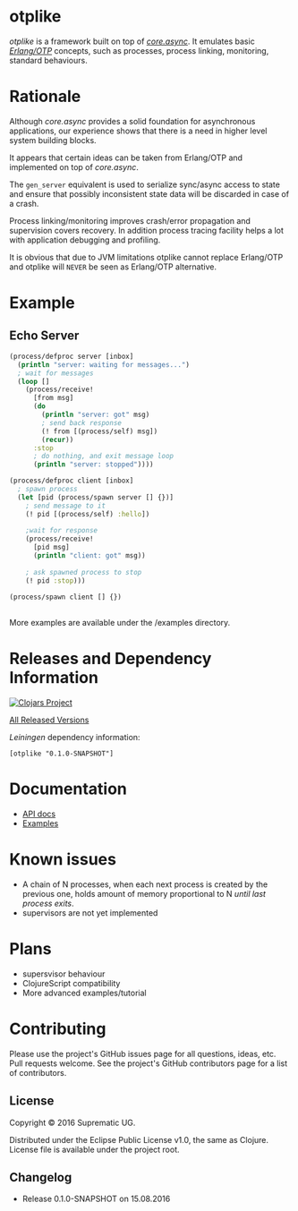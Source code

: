 # otplike

_otplike_ is a framework built on top of [_core.async_](https://github.com/clojure/core.async). It
emulates basic [_Erlang/OTP_](http://www.erlang.org/) concepts, such as processes, process 
linking, monitoring, standard behaviours.

# Rationale

Although _core.async_ provides a solid foundation for 
asynchronous applications, our experience shows that 
there is a need in higher level system building blocks.

It appears that certain ideas can be taken from Erlang/OTP and
implemented on top of _core.async_. 

The `gen_server` equivalent is used to serialize sync/async 
access to state and ensure that possibly inconsistent state 
data will be discarded in case of a crash. 

Process linking/monitoring improves crash/error propagation
and supervision covers recovery. In addition process 
tracing facility helps a lot with application debugging and 
profiling. 

It is obvious that due to JVM limitations otplike cannot replace 
Erlang/OTP and otplike will `NEVER` be seen as Erlang/OTP 
alternative.

# Example

## Echo Server
```clojure
(process/defproc server [inbox]
  (println "server: waiting for messages...")
  ; wait for messages
  (loop []
    (process/receive!
      [from msg] 
      (do
        (println "server: got" msg)
        ; send back response
        (! from [(process/self) msg])
        (recur))
      :stop 
      ; do nothing, and exit message loop
      (println "server: stopped"))))

(process/defproc client [inbox]
  ; spawn process
  (let [pid (process/spawn server [] {})]
    ; send message to it
    (! pid [(process/self) :hello])
    
    ;wait for response
    (process/receive!
      [pid msg] 
      (println "client: got" msg))
    
    ; ask spawned process to stop  
    (! pid :stop)))
    
(process/spawn client [] {})    
    
```

More examples are available under the /examples directory.

# Releases and Dependency Information

[![Clojars Project](https://img.shields.io/clojars/v/otplike.svg)](https://clojars.org/otplike)

[All Released Versions](https://clojars.org/otplike)

_Leiningen_ dependency information:

    [otplike "0.1.0-SNAPSHOT"]

# Documentation

* [API docs](https://suprematic.github.io/otplike/index.html)
* [Examples](example/)

# Known issues

* A chain of N processes, when each next process is 
created by the previous one, holds amount of memory 
proportional to N _until last process exits_.
* supervisors are not yet implemented

# Plans
* supersvisor behaviour
* ClojureScript compatibility
* More advanced examples/tutorial

# Contributing

Please use the project's GitHub issues page for all 
questions, ideas, etc. Pull requests welcome. See the 
project's GitHub contributors page for a list of
contributors.

## License

Copyright © 2016 Suprematic UG.

Distributed under the Eclipse Public License v1.0, 
the same as Clojure. License file is available under the project root.

## Changelog

* Release 0.1.0-SNAPSHOT on 15.08.2016
